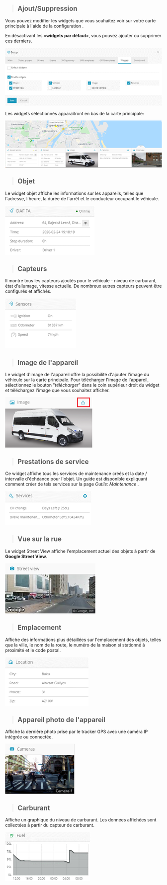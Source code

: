>## Ajout/Suppression

Vous pouvez modifier les widgets que vous souhaitez voir sur votre carte principale à l'aide de la configuration .

En désactivant les «**widgets par défaut**», vous pouvez ajouter ou supprimer ces derniers.

<img src="_image/ajoutwidgets.png" alt="ajoutwidgets" width="auto">

Les widgets sélectionnés apparaîtront en bas de la carte principale:

<img src="_image/dispositionswidgets.png" alt="dispositionswidgets" width="auto">

>## Objet

Le widget objet affiche les informations sur les appareils, telles que l'adresse, l'heure, la durée de l'arrêt et le conducteur occupant le véhicule.

<img src="_image/widgetobjet.png" alt="widgetobjet" width="auto">

>## Capteurs

Il montre tous les capteurs ajoutés pour le véhicule - niveau de carburant, état d'allumage, vitesse actuelle. De nombreux autres capteurs peuvent être configurés et affichés.

<img src="_image/widgetcapteur.png" alt="widgetcapteur" width="auto">


>## Image de l'appareil

Le widget d'image de l'appareil offre la possibilité d'ajouter l'image du véhicule sur la carte principale. Pour télécharger l'image de l'appareil, sélectionnez le bouton "*télécharger*" dans le coin supérieur droit du widget et téléchargez l'image que vous souhaitez afficher.

<img src="_image/imageobjet.png" alt="imageobjet" width="auto">


>## Prestations de service

Ce widget affiche tous les services de maintenance créés et la date / intervalle d'échéance pour l'objet. Un guide est disponible expliquant comment créer de tels services sur la page *Outils: Maintenance* .

<img src="_image/prestaservices.png" alt="prestaservices" width="auto">

>## Vue sur la rue

Le widget Street View affiche l'emplacement actuel des objets à partir de **Google Street View**.

<img src="_image/vuerue.png" alt="vuerue" width="auto">

>## Emplacement

Affiche des informations plus détaillées sur l'emplacement des objets, telles que la ville, le nom de la route, le numéro de la maison si stationné à proximité et le code postal.

<img src="_image/emplacement.png" alt="emplacement" width="auto">


>## Appareil photo de l'appareil

Affiche la dernière photo prise par le tracker GPS avec une caméra IP intégrée ou connectée.

<img src="_image/appphoto.png" alt="appphoto" width="auto">

>## Carburant

Affiche un graphique du niveau de carburant. Les données affichées sont collectées à partir du capteur de carburant.

<img src="_image/wigetcarburant.png" alt="wigetcarburant" width="auto">

